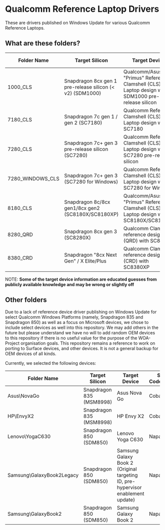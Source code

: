 # Qualcomm Reference Laptop Drivers

These are drivers published on Windows Update for various Qualcomm Reference Laptops.

## What are these folders?

| Folder Name | Target Silicon | Target Device | SoC Codename |
|-------------|----------------|---------------|--------------|
| 1000_CLS    | Snapdragon 8cx gen 1 pre-release silicon (< v2) (SDM1000) | Qualcomm/Asus "Primus" Reference Clamshell (CLS) Laptop design with SDM1000 pre-release silicon | Poipu |
| 7180_CLS    | Snapdragon 7c gen 1 / gen 2 (SC7180) | Qualcomm Reference Clamshell (CLS) Laptop design with SC7180 | Rennell |
| 7280_CLS    | Snapdragon 7c+ gen 3 pre-release silicon (SC7280) | Qualcomm Reference Clamshell (CLS) Laptop design with SC7280 pre-release silicon | Kodiak |
| 7280_WINDOWS_CLS | Snapdragon 7c+ gen 3 (SC7280 for Windows) | Qualcomm Reference Clamshell (CLS) Laptop design with SC7280 for Windows | Kodiak |
| 8180_CLS    | Snapdragon 8c/8cx gen1/8cx gen2 (SC8180X/SC8180XP) | Qualcomm/Asus "Primus" Reference Clamshell (CLS) Laptop design with SC8180X/SC8180XP | Poipu |
| 8280_QRD    | Snapdragon 8cx gen 3 (SC8280X) | Qualcomm Clamshell reference design (QRD) with SC8280X | Makena |
| 8380_CRD    | Snapdragon "8cx Next Gen" / X Elite/Plus | Qualcomm Clamshell reference design (CRD) with SC8380XP | Hamoa (Elite) / Purwa (Plus) |

NOTE: __Some of the target device information are educated guesses from publicly available knowledge and may be wrong or slightly off__

## Other folders

Due to a lack of reference device driver publishing on Windows Update for select Qualcomm Windows Platforms (namely, Snapdragon 835 and Snapdragon 850) as well as a focus on Microsoft devices, we chose to include select devices as well into this repository. We may add others in the future but please understand we have no will to add random OEM devices to this repository if there is no useful value for the purpose of the WOA-Project organisation goals. This repository remains a reference to work on porting to Surface devices, and other devices. It is not a general backup for OEM devices of all kinds.

Currently, we selected the following devices:

| Folder Name | Target Silicon | Target Device | SoC Codename |
|-------------|----------------|---------------|--------------|
| Asus\NovaGo | Snapdragon 835 (MSM8998) | Asus Nova Go | Cobalt |
| HP\EnvyX2   | Snapdragon 835 (MSM8998) | HP Envy X2 | Cobalt |
| Lenovo\YogaC630 | Snapdragon 850 (SDM850) | Lenovo Yoga C630 | Napali |
| Samsung\GalaxyBook2Legacy | Snapdragon 850 (SDM850) | Samsung Galaxy Book 2 (Original targeting ID, pre-hypervisor enablement update) | Napali |
| Samsung\GalaxyBook2 | Snapdragon 850 (SDM850) | Samsung Galaxy Book 2 | Napali |
